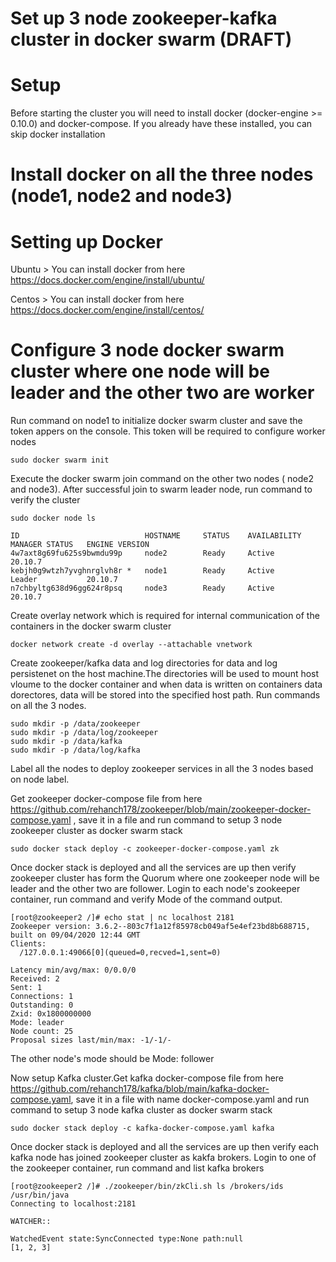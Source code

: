 # Set up 3 node zookeeper-kafka cluster in docker swarm (DRAFT)
# Setup
Before starting the cluster you will need to install docker (docker-engine >= 0.10.0) and docker-compose. If you already have these installed, you can skip docker installation
# Install docker on all the three nodes (node1, node2 and node3)
# Setting up Docker
Ubuntu > You can install docker from here https://docs.docker.com/engine/install/ubuntu/

Centos > You can install docker from here https://docs.docker.com/engine/install/centos/

# Configure 3 node docker swarm cluster where one node will be leader and the other two are worker
Run command on node1 to initialize docker swarm cluster and save the token appers on the console. This token will be required to configure worker nodes

    sudo docker swarm init

Execute the docker swarm join command on the other two nodes ( node2 and node3). After successful join to swarm leader node, run command to verify the cluster

    sudo docker node ls

    ID                            HOSTNAME     STATUS    AVAILABILITY   MANAGER STATUS   ENGINE VERSION
    4w7axt8g69fu625s9bwmdu99p     node2        Ready     Active                          20.10.7
    kebjh0g9wtzh7yvghnrglvh8r *   node1        Ready     Active         Leader           20.10.7
    n7chbyltg638d96gg624r8psq     node3        Ready     Active                          20.10.7

Create overlay network which is required for internal communication of the containers in the docker swarm cluster

    docker network create -d overlay --attachable vnetwork

Create zookeeper/kafka data and log directories for data and log persistenet on the host machine.The directories will be used to mount host vloume to the docker container and when data is written on containers data dorectores, data will be stored into the specified host path. Run commands on all the 3 nodes.

    sudo mkdir -p /data/zookeeper
    sudo mkdir -p /data/log/zookeeper
    sudo mkdir -p /data/kafka
    sudo mkdir -p /data/log/kafka
    
Label all the nodes to deploy zookeeper services in all the 3 nodes based on node label.

Get zookeeper docker-compose file from here https://github.com/rehanch178/zookeeper/blob/main/zookeeper-docker-compose.yaml , save it in a file and run command to setup 3 node zookeeper cluster as docker swarm stack

    sudo docker stack deploy -c zookeeper-docker-compose.yaml zk

Once docker stack is deployed and all the services are up then verify zookeeper cluster has form the Quorum where one zookeeper node will be leader and the other two are follower. Login to each node's zookeeper container, run command and verify Mode of the command output.

    [root@zookeeper2 /]# echo stat | nc localhost 2181
    Zookeeper version: 3.6.2--803c7f1a12f85978cb049af5e4ef23bd8b688715, built on 09/04/2020 12:44 GMT
    Clients:
      /127.0.0.1:49066[0](queued=0,recved=1,sent=0)

    Latency min/avg/max: 0/0.0/0
    Received: 2
    Sent: 1
    Connections: 1
    Outstanding: 0
    Zxid: 0x1800000000
    Mode: leader
    Node count: 25
    Proposal sizes last/min/max: -1/-1/-
    
The other node's mode should be Mode: follower

Now setup Kafka cluster.Get kafka docker-compose file from here https://github.com/rehanch178/kafka/blob/main/kafka-docker-compose.yaml, save it in a file with name docker-compose.yaml and run command to setup 3 node kafka cluster as docker swarm stack

    sudo docker stack deploy -c kafka-docker-compose.yaml kafka
    
Once docker stack is deployed and all the services are up then verify each kafka node has joined zookeeper cluster as kakfa brokers. Login to one of the zookeeper container, run command and list kafka brokers

    [root@zookeeper2 /]# ./zookeeper/bin/zkCli.sh ls /brokers/ids
    /usr/bin/java
    Connecting to localhost:2181

    WATCHER::

    WatchedEvent state:SyncConnected type:None path:null
    [1, 2, 3]



